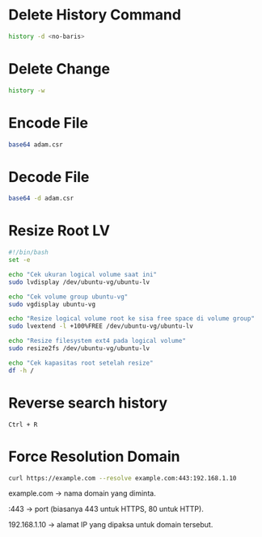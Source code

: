 # Delete History Command
``` bash
history -d <no-baris>
```
# Delete Change
``` bash
history -w
```
# Encode File
``` bash
base64 adam.csr
```
# Decode File 
``` bash
base64 -d adam.csr
```
# Resize Root LV
``` bash
#!/bin/bash
set -e

echo "Cek ukuran logical volume saat ini"
sudo lvdisplay /dev/ubuntu-vg/ubuntu-lv

echo "Cek volume group ubuntu-vg"
sudo vgdisplay ubuntu-vg

echo "Resize logical volume root ke sisa free space di volume group"
sudo lvextend -l +100%FREE /dev/ubuntu-vg/ubuntu-lv

echo "Resize filesystem ext4 pada logical volume"
sudo resize2fs /dev/ubuntu-vg/ubuntu-lv

echo "Cek kapasitas root setelah resize"
df -h /
```

# Reverse search history
`Ctrl + R`

# Force Resolution Domain
``` bash
curl https://example.com --resolve example.com:443:192.168.1.10
```
example.com → nama domain yang diminta.

:443 → port (biasanya 443 untuk HTTPS, 80 untuk HTTP).

192.168.1.10 → alamat IP yang dipaksa untuk domain tersebut.
